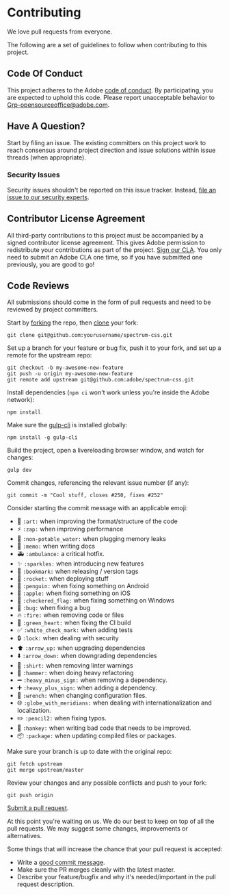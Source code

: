 # Contributing

We love pull requests from everyone.

The following are a set of guidelines to follow when contributing to this project.

## Code Of Conduct

This project adheres to the Adobe [code of conduct](CODE_OF_CONDUCT.md). By participating,
you are expected to uphold this code. Please report unacceptable behavior to
[Grp-opensourceoffice@adobe.com](mailto:Grp-opensourceoffice@adobe.com).

## Have A Question?

Start by filing an issue. The existing committers on this project work to reach
consensus around project direction and issue solutions within issue threads
(when appropriate).

### Security Issues

Security issues shouldn't be reported on this issue tracker. Instead, [file an issue to our security experts](https://helpx.adobe.com/security/alertus.html).

## Contributor License Agreement

All third-party contributions to this project must be accompanied by a signed contributor
license agreement. This gives Adobe permission to redistribute your contributions
as part of the project. [Sign our CLA](http://opensource.adobe.com/cla.html). You
only need to submit an Adobe CLA one time, so if you have submitted one previously,
you are good to go!

## Code Reviews

All submissions should come in the form of pull requests and need to be reviewed
by project committers.

Start by [forking](https://help.github.com/articles/fork-a-repo/) the repo, then [clone](https://help.github.com/articles/cloning-a-repository/) your fork:

```
git clone git@github.com:yourusername/spectrum-css.git
```

Set up a branch for your feature or bug fix, push it to your fork, and set up a remote for the upstream repo:

```
git checkout -b my-awesome-new-feature
git push -u origin my-awesome-new-feature
git remote add upstream git@github.com:adobe/spectrum-css.git
```

Install dependencies (`npm ci` won't work unless you're inside the Adobe network):

```
npm install
```

Make sure the [gulp-cli](https://github.com/gulpjs/gulp-cli) is installed globally:

```
npm install -g gulp-cli
```

Build the project, open a livereloading browser window, and watch for changes:

```
gulp dev
```

Commit changes, referencing the relevant issue number (if any):

```
git commit -m "Cool stuff, closes #250, fixes #252"
```

Consider starting the commit message with an applicable emoji:

* :art: `:art:` when improving the format/structure of the code
* :zap: `:zap:` when improving performance
* :non-potable_water: `:non-potable_water:` when plugging memory leaks
* :memo: `:memo:` when writing docs
* :ambulance: `:ambulance:` a critical hotfix.
* :sparkles: `:sparkles:` when introducing new features
* :bookmark: `:bookmark:` when releasing / version tags
* :rocket: `:rocket:` when deploying stuff
* :penguin: `:penguin:` when fixing something on Android
* :apple: `:apple:` when fixing something on iOS
* :checkered_flag: `:checkered_flag:` when fixing something on Windows
* :bug: `:bug:` when fixing a bug
* :fire: `:fire:` when removing code or files
* :green_heart: `:green_heart:` when fixing the CI build
* :white_check_mark: `:white_check_mark:` when adding tests
* :lock: `:lock:` when dealing with security
* :arrow_up: `:arrow_up:` when upgrading dependencies
* :arrow_down: `:arrow_down:` when downgrading dependencies
* :shirt: `:shirt:` when removing linter warnings
* :hammer: `:hammer:` when doing heavy refactoring
* :heavy_minus_sign: `:heavy_minus_sign:` when removing a dependency.
* :heavy_plus_sign: `:heavy_plus_sign:` when adding a dependency.
* :wrench: `:wrench:` when changing configuration files.
* :globe_with_meridians: `:globe_with_meridians:` when dealing with internationalization and localization.
* :pencil2: `:pencil2:` when fixing typos.
* :hankey: `:hankey:` when writing bad code that needs to be improved.
* :package: `:package:` when updating compiled files or packages.

Make sure your branch is up to date with the original repo:

```
git fetch upstream
git merge upstream/master
```

Review your changes and any possible conflicts and push to your fork:

```
git push origin
```

[Submit a pull request](https://help.github.com/articles/creating-a-pull-request/).

At this point you're waiting on us. We do our best to keep on top of all the pull requests. We may suggest some changes, improvements or alternatives.

Some things that will increase the chance that your pull request is accepted:

- Write a [good commit message](http://chris.beams.io/posts/git-commit/).
- Make sure the PR merges cleanly with the latest master.
- Describe your feature/bugfix and why it's needed/important in the pull request description.
